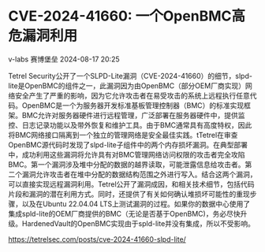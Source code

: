#  CVE-2024-41660: 一个OpenBMC高危漏洞利用   
v-labs  赛博堡垒   2024-08-17 20:25  
  
Tetrel Security公开了一个SLPD-Lite漏洞（CVE-2024-41660）的细节，slpd-lite是OpenBMC的组件之一，此漏洞因为由OpenBMC（部分OEM厂商实现）网络安全产生了严重的影响，因为它允许攻击者在易受攻击的系统上远程执行任意代码。OpenBMC是一个为服务器开发标准基板管理控制器（BMC）的标准实现框架。BMC允许对服务器硬件进行远程管理，广泛部署在服务器硬件中，提供监控、日志记录功能以及带外恢复和维护工具。由于BMC通常具有高度特权，因此将BMC网络接口隔离到一个独立的管理网络是安全最佳实践。tTetrel在审查OpenBMC源代码时发现了slpd-lite子组件中的两个内存损坏漏洞。在典型部署中，成功利用这些漏洞将允许具有对BMC管理网络访问权限的攻击者完全攻陷BMC。第一个漏洞涉及堆中分配的数据的越界读取，可能泄露信息给攻击者。第二个漏洞允许攻击者在堆中分配的数据结构范围之外进行写入。结合这两个漏洞，可以直接实现远程漏洞利用。Tetrel公开了漏洞成因，和相关技术细节，包括代码片段和漏洞的潜在利用方式。同时，还提供了有关如何确认堆损坏可能性的重现步骤，以及在Ubuntu 22.04.04 LTS上测试漏洞的过程。如果你的数据中心使用了集成spld-lite的OEM厂商提供的BMC（无论是否基于OpenBMC)，务必尽快升级。HardenedVault的OpenBMC实现由于spld-lite并没有集成，所以不受影响。  
  
https://tetrelsec.com/posts/cve-2024-41660-slpd-lite/  
  
